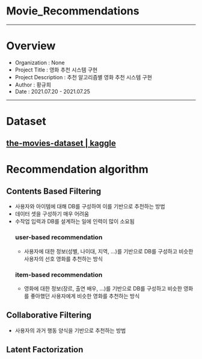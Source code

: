 # Movie_Recommendations

--------------------------
# Overview
* Organization : None
* Project Title : 영화 추천 시스템 구현
* Project Description : 추천 알고리즘별 영화 추천 시스템 구현
* Author : 황규희
* Date : 2021.07.20 - 2021.07.25
--------------------------
# Dataset
[the-movies-dataset | kaggle](https://www.kaggle.com/rounakbanik/the-movies-dataset)
--------------------------
# Recommendation algorithm
## Contents Based Filtering
* 사용자와 아이템에 대해 DB를 구성하여 이를 기반으로 추천하는 방법
* 데이터 셋을 구성하기 매우 어려움
* 수작업 입력과 DB를 설계하는 일에 인력이 많이 소요됨 
  ### user-based recommendation
  * 사용자에 대한 정보(성별, 나이대, 지역, ...)를 기반으로 DB를 구성하고 비슷한 사용자의 선호 영화를 추천하는 방식
  ### item-based recommendation
  * 영화에 대한 정보(장르, 출연 배우, ...)를 기반으로 DB를 구성하고 비슷한 영화를 좋아했던 사용자에게 비슷한 영화를 추천하는 방식
## Collaborative Filtering
* 사용자의 과거 행동 양식을 기반으로 추천하는 방법
## Latent Factorization
